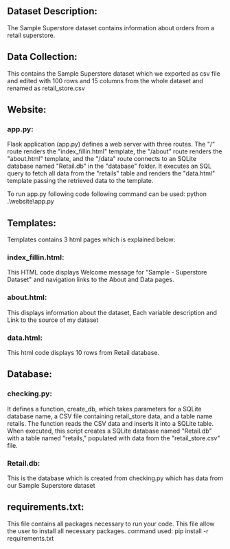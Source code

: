 ## Dataset Description:
The Sample Superstore dataset contains information about orders from a retail superstore.

## Data Collection: 
This contains the Sample Superstore dataset which we exported as csv file and edited with 100 rows and 15 columns from the whole dataset and renamed as retail_store.csv
      
## Website:

### app.py:
Flask application (app.py) defines a web server with three routes. The "/" route renders the "index_fillin.html" template, the "/about" route renders the "about.html" template, and the "/data" route connects to an SQLite database named "Retail.db" in the "database" folder. It executes an SQL query to fetch all data from the "retails" table and renders the "data.html" template passing the retrieved data to the template. 

To run app.py following code following command can be used: python .\website\app.py

## Templates:
Templates contains 3 html pages which is explained below:

### index_fillin.html: 
This HTML code displays Welcome message for "Sample - Superstore Dataset" and navigation links to the About and Data pages. 
      
### about.html: 
This displays information about the dataset, Each variable description and Link to the source of my dataset
      
### data.html: 
This html code displays 10 rows from Retail database.

## Database:

### checking.py:
It defines a function, create_db, which takes parameters for a SQLite database name, a CSV file containing retail_store data, and a table name retails. The function reads the CSV data and inserts it into a SQLite table. When executed, this script creates a SQLite database named "Retail.db" with a table named "retails," populated with data from the "retail_store.csv" file.
      
### Retail.db: 
This is the database which is created from checking.py which has data from our Sample Superstore dataset

## requirements.txt: 
This file contains all packages necessary to run your code. This file allow the user to install all necessary packages.
command used: pip install -r requirements.txt










